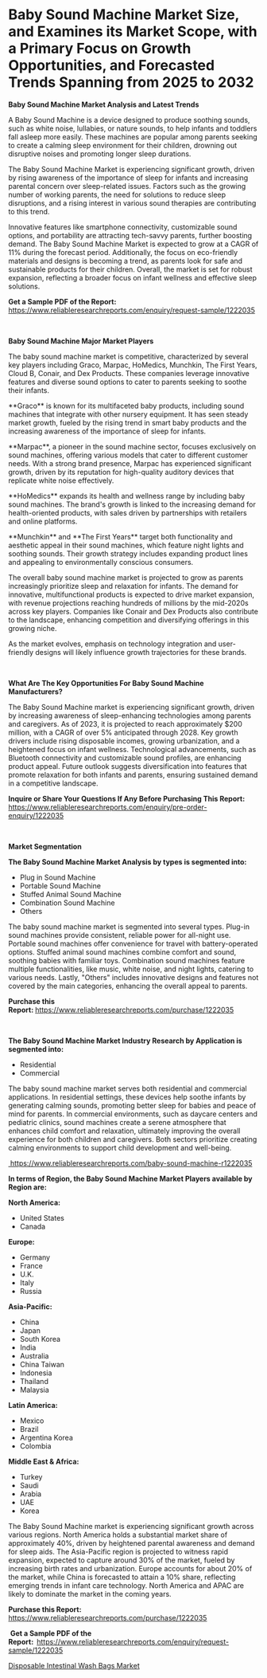 <p><h1>Baby Sound Machine Market Size, and Examines its Market Scope, with a Primary Focus on Growth Opportunities, and Forecasted Trends Spanning from 2025 to 2032</h1></p><p><strong>Baby Sound Machine Market Analysis and Latest Trends</strong></p>
<p><p>A Baby Sound Machine is a device designed to produce soothing sounds, such as white noise, lullabies, or nature sounds, to help infants and toddlers fall asleep more easily. These machines are popular among parents seeking to create a calming sleep environment for their children, drowning out disruptive noises and promoting longer sleep durations.</p><p>The Baby Sound Machine Market is experiencing significant growth, driven by rising awareness of the importance of sleep for infants and increasing parental concern over sleep-related issues. Factors such as the growing number of working parents, the need for solutions to reduce sleep disruptions, and a rising interest in various sound therapies are contributing to this trend. </p><p>Innovative features like smartphone connectivity, customizable sound options, and portability are attracting tech-savvy parents, further boosting demand. The Baby Sound Machine Market is expected to grow at a CAGR of 11% during the forecast period. Additionally, the focus on eco-friendly materials and designs is becoming a trend, as parents look for safe and sustainable products for their children. Overall, the market is set for robust expansion, reflecting a broader focus on infant wellness and effective sleep solutions.</p></p>
<p><strong>Get a Sample PDF of the Report:&nbsp;</strong> <a href="https://www.reliableresearchreports.com/enquiry/request-sample/1222035?utm_campaign=2278&utm_medium=2&utm_source=Github&utm_content=ia&utm_term=06042025&utm_id=baby-sound-machine">https://www.reliableresearchreports.com/enquiry/request-sample/1222035</a></p>
<p>&nbsp;</p>
<p><strong>Baby Sound Machine Major Market Players</strong></p>
<p><p>The baby sound machine market is competitive, characterized by several key players including Graco, Marpac, HoMedics, Munchkin, The First Years, Cloud B, Conair, and Dex Products. These companies leverage innovative features and diverse sound options to cater to parents seeking to soothe their infants.</p><p>**Graco** is known for its multifaceted baby products, including sound machines that integrate with other nursery equipment. It has seen steady market growth, fueled by the rising trend in smart baby products and the increasing awareness of the importance of sleep for infants.</p><p>**Marpac**, a pioneer in the sound machine sector, focuses exclusively on sound machines, offering various models that cater to different customer needs. With a strong brand presence, Marpac has experienced significant growth, driven by its reputation for high-quality auditory devices that replicate white noise effectively.</p><p>**HoMedics** expands its health and wellness range by including baby sound machines. The brand's growth is linked to the increasing demand for health-oriented products, with sales driven by partnerships with retailers and online platforms.</p><p>**Munchkin** and **The First Years** target both functionality and aesthetic appeal in their sound machines, which feature night lights and soothing sounds. Their growth strategy includes expanding product lines and appealing to environmentally conscious consumers.</p><p>The overall baby sound machine market is projected to grow as parents increasingly prioritize sleep and relaxation for infants. The demand for innovative, multifunctional products is expected to drive market expansion, with revenue projections reaching hundreds of millions by the mid-2020s across key players. Companies like Conair and Dex Products also contribute to the landscape, enhancing competition and diversifying offerings in this growing niche. </p><p>As the market evolves, emphasis on technology integration and user-friendly designs will likely influence growth trajectories for these brands.</p></p>
<p>&nbsp;</p>
<p><strong>What Are The Key Opportunities For Baby Sound Machine Manufacturers?</strong></p>
<p><p>The Baby Sound Machine market is experiencing significant growth, driven by increasing awareness of sleep-enhancing technologies among parents and caregivers. As of 2023, it is projected to reach approximately $200 million, with a CAGR of over 5% anticipated through 2028. Key growth drivers include rising disposable incomes, growing urbanization, and a heightened focus on infant wellness. Technological advancements, such as Bluetooth connectivity and customizable sound profiles, are enhancing product appeal. Future outlook suggests diversification into features that promote relaxation for both infants and parents, ensuring sustained demand in a competitive landscape.</p></p>
<p><strong>Inquire or Share Your Questions If Any Before Purchasing This Report:</strong> <a href="https://www.reliableresearchreports.com/enquiry/pre-order-enquiry/1222035?utm_campaign=2278&utm_medium=2&utm_source=Github&utm_content=ia&utm_term=06042025&utm_id=baby-sound-machine">https://www.reliableresearchreports.com/enquiry/pre-order-enquiry/1222035</a></p>
<p>&nbsp;</p>
<p><strong>Market Segmentation</strong></p>
<p><strong>The Baby Sound Machine Market Analysis by types is segmented into:</strong></p>
<p><ul><li>Plug in Sound Machine</li><li>Portable Sound Machine</li><li>Stuffed Animal Sound Machine</li><li>Combination Sound Machine</li><li>Others</li></ul></p>
<p><p>The baby sound machine market is segmented into several types. Plug-in sound machines provide consistent, reliable power for all-night use. Portable sound machines offer convenience for travel with battery-operated options. Stuffed animal sound machines combine comfort and sound, soothing babies with familiar toys. Combination sound machines feature multiple functionalities, like music, white noise, and night lights, catering to various needs. Lastly, "Others" includes innovative designs and features not covered by the main categories, enhancing the overall appeal to parents.</p></p>
<p><strong>Purchase this Report:&nbsp;</strong><a href="https://www.reliableresearchreports.com/purchase/1222035?utm_campaign=2278&utm_medium=2&utm_source=Github&utm_content=ia&utm_term=06042025&utm_id=baby-sound-machine">https://www.reliableresearchreports.com/purchase/1222035</a></p>
<p>&nbsp;</p>
<p><strong>The Baby Sound Machine Market Industry Research by Application is segmented into:</strong></p>
<p><ul><li>Residential</li><li>Commercial</li></ul></p>
<p><p>The baby sound machine market serves both residential and commercial applications. In residential settings, these devices help soothe infants by generating calming sounds, promoting better sleep for babies and peace of mind for parents. In commercial environments, such as daycare centers and pediatric clinics, sound machines create a serene atmosphere that enhances child comfort and relaxation, ultimately improving the overall experience for both children and caregivers. Both sectors prioritize creating calming environments to support child development and well-being.</p></p>
<p><a href="https://www.reliableresearchreports.com/baby-sound-machine-r1222035?utm_campaign=2278&utm_medium=2&utm_source=Github&utm_content=ia&utm_term=06042025&utm_id=baby-sound-machine">&nbsp;https://www.reliableresearchreports.com/baby-sound-machine-r1222035</a></p>
<p><strong>In terms of Region, the Baby Sound Machine Market Players available by Region are:</strong></p>
<p>
    <p> <strong> North America: </strong>
        <ul>
            <li>United States</li>
            <li>Canada</li>
        </ul>
        </p> 
    <p> <strong> Europe: </strong>
        <ul>
            <li>Germany</li>
            <li>France</li>
            <li>U.K.</li>
            <li>Italy</li>
            <li>Russia</li>
        </ul>
        </p> 
    <p> <strong> Asia-Pacific: </strong>
        <ul>
            <li>China</li>
            <li>Japan</li>
            <li>South Korea</li>
            <li>India</li>
            <li>Australia</li>
            <li>China Taiwan</li>
            <li>Indonesia</li>
            <li>Thailand</li>
            <li>Malaysia</li>
        </ul>
        </p> 
    <p> <strong> Latin America: </strong>
        <ul>
            <li>Mexico</li>
            <li>Brazil</li>
            <li>Argentina Korea</li>
            <li>Colombia</li>
        </ul>
        </p> 
    <p> <strong> Middle East & Africa: </strong>
        <ul>
            <li>Turkey</li>
            <li>Saudi</li>
            <li>Arabia</li>
            <li>UAE</li>
            <li>Korea</li>
        </ul>
    </p>
    </p>
<p><p>The Baby Sound Machine market is experiencing significant growth across various regions. North America holds a substantial market share of approximately 40%, driven by heightened parental awareness and demand for sleep aids. The Asia-Pacific region is projected to witness rapid expansion, expected to capture around 30% of the market, fueled by increasing birth rates and urbanization. Europe accounts for about 20% of the market, while China is forecasted to attain a 10% share, reflecting emerging trends in infant care technology. North America and APAC are likely to dominate the market in the coming years.</p></p>
<p><strong>Purchase this Report: </strong><a href="https://www.reliableresearchreports.com/purchase/1222035?utm_campaign=2278&utm_medium=2&utm_source=Github&utm_content=ia&utm_term=06042025&utm_id=baby-sound-machine">https://www.reliableresearchreports.com/purchase/1222035</a></p>
<p>&nbsp;<strong>Get a Sample PDF of the Report:&nbsp;&nbsp;</strong><a href="https://www.reliableresearchreports.com/enquiry/request-sample/1222035?utm_campaign=2278&utm_medium=2&utm_source=Github&utm_content=ia&utm_term=06042025&utm_id=baby-sound-machine">https://www.reliableresearchreports.com/enquiry/request-sample/1222035</a></p>
<p><strong></strong></p>
<p><p><a href="https://github.com/sca704osol/Market-Research-Report-List-1/blob/main/disposable-intestinal-wash-bags-market.md?utm_campaign=2278&utm_medium=2&utm_source=Github&utm_content=ia&utm_term=06042025&utm_id=baby-sound-machine">Disposable Intestinal Wash Bags Market</a></p></p>